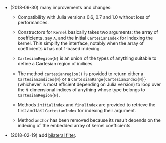 * (2018-09-30) many improvements and changes:

  - Compatibility with Julia versions 0.6, 0.7 and 1.0 without loss of
    performances.

  - Constructors for `Kernel` basically takes two arguments: the array of
    coefficients, say `A`, and the initial `CartesianIndex` for indexing the
    kernel.  This simplify the interface, notably when the array of
    coefficients `A` has not 1-based indexing.

  - `CartesianRegion{N}` is an union of the types of anything suitable to
    define a Cartesian region of indices.

  - The method `cartesianregion()` is provided to return either a
    `CartesianIndices{N}` or a `CartesianRange{CartesianIndex{N}}` (whichever
    is most efficient depending on Julia version) to loop over the
    `N`-dimensional indices of anything whose type belongs to
    `CartesianRegion{N}`.

  - Methods `initialindex` and `finalindex` are provided to retrieve the
    first and last `CartesianIndex` for indexing their argument.

  - Method `anchor` has been removed because its result depends on the indexing
    of the embedded array of kernel coefficients.

* (2018-02-19) add [bilateral filter](https://en.wikipedia.org/wiki/Bilateral_filter).
